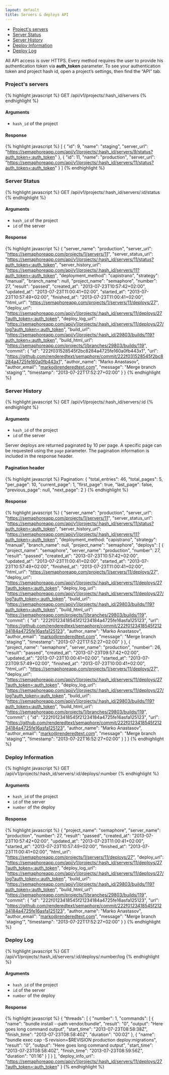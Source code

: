 ```yaml
---
layout: default
title: Servers & deploys API
---
```


- [Project's servers](#projects_servers)
- [Server Status](#server_status)
- [Server History](#server_history)
- [Deploy Information](#deploy_information)
- [Deploy Log](#deploy_log)

<p class="accent">
All API access is over HTTPS. Every method requires the user to provide his authentication token via <strong>auth_token</strong> parameter. To see your authentication token and project hash id, open a project’s settings, then find the “API” tab.
</p>

### Project's servers

{% highlight javascript %}
GET /api/v1/projects/:hash_id/servers
{% endhighlight %}

#### Arguments

- `hash_id` of the project

#### Response

{% highlight javascript %}
[
  {
     "id": 9,
     "name": "staging",
     "server_url": "https://semaphoreapp.com/api/v1/projects/:hash_id/servers/9/status?auth_token=:auth_token"
  },
  {
     "id": 11,
     "name": "production",
     "server_url": "https://semaphoreapp.com/api/v1/projects/:hash_id/servers/11/status?auth_token=:auth_token"
  }
]
{% endhighlight %}

### Server Status

{% highlight javascript %}
GET /api/v1/projects/:hash_id/servers/:id/status
{% endhighlight %}

#### Arguments

- `hash_id` of the project
- `id` of the server

#### Response

{% highlight javascript %}
{
  "server_name": "production",
  "server_url": "https://semaphoreapp.com/projects/1/servers/11",
  "server_status_url": "https://semaphoreapp.com/api/v1/projects/:hash_id/servers/11/status?auth_token=:auth_token",
  "server_history_url": "https://semaphoreapp.com/api/v1/projects/:hash_id/servers/11?auth_token=:auth_token",
  "deployment_method": "capistrano",
  "strategy": "manual",
  "branch_name": null,
  "project_name": "semaphore",
  "number": 27,
  "result": "passed",
  "created_at": "2013-07-23T10:57:42+02:00",
  "updated_at": "2013-07-23T11:00:41+02:00",
  "started_at": "2013-07-23T10:57:49+02:00",
  "finished_at": "2013-07-23T11:00:41+02:00",
  "html_url": "https://semaphoreapp.com/projects/1/servers/11/deploys/27",
  "deploy_url": "https://semaphoreapp.com/api/v1/projects/:hash_id/servers/11/deploys/27?auth_token=:auth_token",
  "deploy_log_url": "https://semaphoreapp.com/api/v1/projects/:hash_id/servers/11/deploys/27/log?auth_token=:auth_token",
  "build_url": "https://semaphoreapp.com/api/v1/projects/:hash_id/29803/builds/119?auth_token=:auth_token",
  "build_html_url": "https://semaphoreapp.com/projects/1/branches/29803/builds/119",
  "commit": {
     "id": "222f031528545f2bc8284a4725fe160a0fb443x1",
     "url": "https://github.com/renderedtext/semaphore/commit/222f031528545f2bc8284a4725fe160a0fb443x1",
     "author_name": "Marko Anastasov",
     "author_email": "marko@renderedtext.com",
     "message": "Merge branch 'staging'",
     "timestamp": "2013-07-22T17:52:27+02:00"
   }
}
{% endhighlight %}

### Server History

{% highlight javascript %}
GET /api/v1/projects/:hash_id/servers/:id
{% endhighlight %}

#### Arguments

- `hash_id` of the project
- `id` of the server

Server deploys are returned paginated by 10 per page. A specific page can be requested using the `page` parameter. The pagination information is included in the response header.

#### Pagination header

{% highlight javascript %}
Pagination: {
  "total_entries": 46,
  "total_pages": 5,
  "per_page": 10,
  "current_page": 1,
  "first_page": true,
  "last_page": false,
  "previous_page": null,
  "next_page": 2
}
{% endhighlight %}

#### Response

{% highlight javascript %}
{
   "server_name": "production",
   "server_url": "https://semaphoreapp.com/projects/1/servers/11",
   "server_status_url": "https://semaphoreapp.com/api/v1/projects/:hash_id/servers/11/status?auth_token=:auth_token",
   "server_history_url": "https://semaphoreapp.com/api/v1/projects/:hash_id/servers/11?auth_token=:auth_token",
   "deployment_method: "capistrano",
   "strategy": "manual",
   "branch_name": null,
   "project_name": "semaphore",
   "deploys": [
      {
         "project_name": "semaphore",
         "server_name": "production",
         "number": 27,
         "result": "passed",
         "created_at": "2013-07-23T10:57:42+02:00",
         "updated_at": "2013-07-23T11:00:41+02:00",
         "started_at": "2013-07-23T10:57:49+02:00",
         "finished_at": "2013-07-23T11:00:41+02:00",
         "html_url": "https://semaphoreapp.com/projects/1/servers/11/deploys/27",
         "deploy_url": "https://semaphoreapp.com/api/v1/projects/:hash_id/servers/11/deploys/27?auth_token=:auth_token",
         "deploy_log_url": "https://semaphoreapp.com/api/v1/projects/:hash_id/servers/11/deploys/27/log?auth_token=:auth_token",
         "build_url": "https://semaphoreapp.com/api/v1/projects/:hash_id/29803/builds/119?auth_token=:auth_token",
         "build_html_url": "https://semaphoreapp.com/projects/1/branches/29803/builds/119",
         "commit": {
            "id": "222f0123418545f21234184a4725fe16asfa125123",
            "url": "https://github.com/renderedtext/semaphore/commit/222f0123418545f21234184a4725fe16asfa125123",
            "author_name": "Marko Anastasov",
            "author_email": "marko@renderedtext.com",
            "message": "Merge branch 'staging'",
            "timestamp": "2013-07-22T17:52:27+02:00"
         }
      },
      {
         "project_name": "semaphore",
         "server_name": "production",
         "number": 26,
         "result": "passed",
         "created_at": "2013-07-23T09:57:42+02:00",
         "updated_at": "2013-07-23T10:00:41+02:00",
         "started_at": "2013-07-23T09:57:49+02:00",
         "finished_at": "2013-07-23T10:00:41+02:00",
         "html_url": "https://semaphoreapp.com/projects/1/servers/11/deploys/27",
         "deploy_url": "https://semaphoreapp.com/api/v1/projects/:hash_id/servers/11/deploys/27?auth_token=:auth_token",
         "deploy_log_url": "https://semaphoreapp.com/api/v1/projects/:hash_id/servers/11/deploys/27/log?auth_token=:auth_token",
         "build_url": "https://semaphoreapp.com/api/v1/projects/:hash_id/29803/builds/119?auth_token=:auth_token",
         "build_html_url": "https://semaphoreapp.com/projects/1/branches/29803/builds/119",
         "commit": {
            "id": "222f0123418545f21234184a4725fe16asfa125123",
            "url": "https://github.com/renderedtext/semaphore/commit/222f0123418545f21234184a4725fe16asfa125123",
            "author_name": "Marko Anastasov",
            "author_email": "marko@renderedtext.com",
            "message": "Merge branch 'staging'",
            "timestamp": "2013-07-22T16:52:27+02:00"
         }
   ]
}
{% endhighlight %}

### Deploy Information

{% highlight javascript %}
GET /api/v1/projects/:hash_id/servers/:id/deploys/:number
{% endhighlight %}

#### Arguments

- `hash_id` of the project
- `id` of the server
- `number` of the deploy

#### Response

{% highlight javascript %}
{
    "project_name": "semaphore",
    "server_name": "production",
    "number": 27,
    "result": "passed",
    "created_at": "2013-07-23T10:57:42+02:00",
    "updated_at": "2013-07-23T11:00:41+02:00",
    "started_at": "2013-07-23T10:57:49+02:00",
    "finished_at": "2013-07-23T11:00:41+02:00",
    "html_url": "https://semaphoreapp.com/projects/1/servers/11/deploys/27",
    "deploy_url": "https://semaphoreapp.com/api/v1/projects/:hash_id/servers/11/deploys/27?auth_token=:auth_token",
    "deploy_log_url": "https://semaphoreapp.com/api/v1/projects/:hash_id/servers/11/deploys/27/log?auth_token=:auth_token",
    "build_url": "https://semaphoreapp.com/api/v1/projects/:hash_id/29803/builds/119?auth_token=:auth_token",
    "build_html_url": "https://semaphoreapp.com/projects/1/branches/29803/builds/119",
    "commit": {
        "id": "222f0123418545f21234184a4725fe16asfa125123",
        "url": "https://github.com/renderedtext/semaphore/commit/222f0123418545f21234184a4725fe16asfa125123",
        "author_name": "Marko Anastasov",
        "author_email": "marko@renderedtext.com",
        "message": "Merge branch 'staging'",
        "timestamp": "2013-07-22T17:52:27+02:00"
    }
}
{% endhighlight %}

### Deploy Log

{% highlight javascript %}
GET /api/v1/projects/:hash_id/servers/:id/deploys/:number/log
{% endhighlight %}

#### Arguments

- `hash_id` of the project
- `id` of the server
- `number` of the deploy

#### Response

{% highlight javascript %}
{
    "threads": [
        {
            "number": 1,
            "commands": [
                {
                    "name": "bundle install --path vendor/bundle",
                    "result": "0",
                    "output": "Here goes long command output",
                    "start_time": "2013-07-23T08:58:38Z",
                    "finish_time": "2013-07-23T08:58:40Z",
                    "duration": "00:02"
                },
                {
                    "name": "bundle exec cap -S revision=$REVISION production deploy:migrations",
                    "result": "0",
                    "output": "Here goes long command output",
                    "start_time": "2013-07-23T08:58:40Z",
                    "finish_time": "2013-07-23T08:59:56Z",
                    "duration": "01:16"
                }
            ]
        }
    ],
    "deploy_info_url": "https://semaphoreapp.com/api/v1/projects/:hash_id/servers/11/deploys/27?auth_token=:auth_token"
}
{% endhighlight %}
